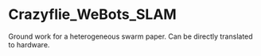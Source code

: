# Crazyflie_WeBots_SLAM
Ground work for a heterogeneous swarm paper. Can be directly translated to hardware. 
